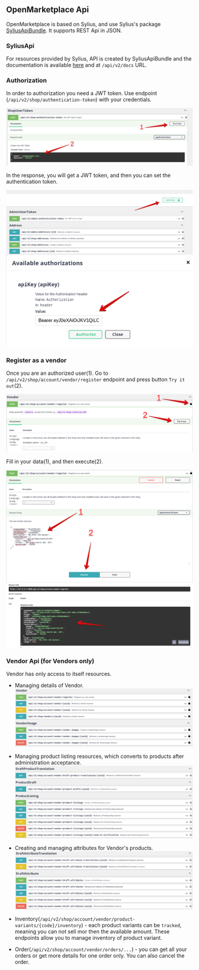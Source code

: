## OpenMarketplace Api

OpenMarketplace is based on Sylius, and use Sylius's package
[SyliusApiBundle](https://github.com/Sylius/SyliusApiBundle). 
It supports REST Api in JSON.

### SyliusApi

For resources provided by Sylius, API is created by SyliusApiBundle
and the documentation is available [here](https://master.demo.sylius.com/api/v2/docs)
and at `/api/v2/docs` URL.

### Authorization
In order to authorization you need a JWT token. Use endpoint
(`/api/v2/shop/authentication-token`) with your credentials. 

![Authorization](images/api_authorization.png)

In the response, you will get a JWT token, and then you can set the authentication
token.

![Authorization](images/api_authorization_button.png)
![Authorization](images/api_authorization_bearer.png)

### Register as a vendor
Once you are an authorized user(1). Go to `/api/v2/shop/account/vendor/register`
endpoint and press button `Try it out`(2).

![Register as a vendor](images/api_vendor_register_1.png)

Fill in your data(1), and then execute(2).

![Register as a vendor](images/api_vendor_register_2.png)
![Register as a vendor](images/api_vendor_register_3.png)

### Vendor Api (for Vendors only)
Vendor has only access to itself resources.

- Managing details of Vendor.
![Api vendor](images/api_vendor.png)


- Managing product listing resources, which converts to products after administration acceptance.
![Api product listing](images/api_product_listing.png)

- Creating and managing attributes for Vendor's products.
![Api draft attribute](images/api_draft_attribute.png)

- Inventory(`/api/v2/shop/account/vendor/product-variants/{code}/inventory`) - each product variants can
be `tracked`, meaning you can not sell mor then the available amount. These endpoints allow you to manage
inventory of product variant. 
- Order(`/api/v2/shop/account/vendor/orders/...`) - you can get all your orders or get more details for one
order only. You can also cancel the order.
